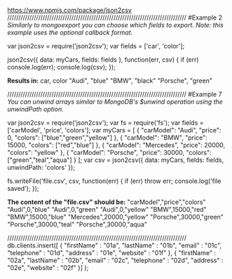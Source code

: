 https://www.npmjs.com/package/json2csv
/////////////////////////////////////////////////////////////////////////////////
#Example 2
*Similarly to mongoexport you can choose which fields to export.*
*Note: this example uses the optional callback format.*

var json2csv = require('json2csv');
var fields = ['car', 'color'];
 
json2csv({ data: myCars, fields: fields }, function(err, csv) {
  if (err) console.log(err);
  console.log(csv);
});

**Results in:**
car, color
"Audi", "blue"
"BMW", "black"
"Porsche", "green"

/////////////////////////////////////////////////////////////////////////////////
#Example 7
*You can unwind arrays similar to MongoDB's $unwind operation using the unwindPath option.*

var json2csv = require('json2csv');
var fs = require('fs');
var fields = ['carModel', 'price', 'colors'];
var myCars = [
  {
    "carModel": "Audi",
    "price": 0,
    "colors": ["blue","green","yellow"]
  }, {
    "carModel": "BMW",
    "price": 15000,
    "colors": ["red","blue"]
  }, {
    "carModel": "Mercedes",
    "price": 20000,
    "colors": "yellow"
  }, {
    "carModel": "Porsche",
    "price": 30000,
    "colors": ["green","teal","aqua"]
  }
];
var csv = json2csv({ data: myCars, fields: fields, unwindPath: 'colors' });
 
fs.writeFile('file.csv', csv, function(err) {
  if (err) throw err;
  console.log('file saved');
});

**The content of the "file.csv" should be:**
"carModel","price","colors"
"Audi",0,"blue"
"Audi",0,"green"
"Audi",0,"yellow"
"BMW",15000,"red"
"BMW",15000,"blue"
"Mercedes",20000,"yellow"
"Porsche",30000,"green"
"Porsche",30000,"teal"
"Porsche",30000,"aqua"



/////////////////////////////////////////////////////////////////////////////////
db.clients.insert([
{
		"firstName" : "01a",
		"lastName" : "01b",
		"email" : "01c",
                "telephone" : "01d",
                "address" : "01e",
                "website" : "01f"
	},
        {
		"firstName" : "02a",
		"lastName" : "02b",
		"email" : "02c",
                "telephone" : "02d",
                "address" : "02e",
                "website" : "02f"
	}]
        );